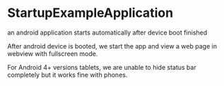 StartupExampleApplication
=========================

an android application starts automatically after device boot finished


After android device is booted, 
we start the app
and 
view a web page in webview with fullscreen mode.

For Android 4+ versions tablets, we are unable to hide status bar completely 
but it works fine with phones.
